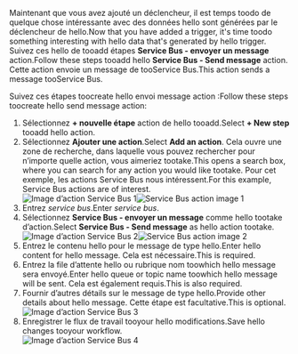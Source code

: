 <span data-ttu-id="99030-101">Maintenant que vous avez ajouté un déclencheur, il est temps toodo de quelque chose intéressante avec des données hello sont générées par le déclencheur de hello.</span><span class="sxs-lookup"><span data-stu-id="99030-101">Now that you have added a trigger, it's time toodo something interesting with hello data that's generated by hello trigger.</span></span> <span data-ttu-id="99030-102">Suivez ces hello de tooadd étapes **Service Bus - envoyer un message** action.</span><span class="sxs-lookup"><span data-stu-id="99030-102">Follow these steps tooadd hello **Service Bus - Send message** action.</span></span> <span data-ttu-id="99030-103">Cette action envoie un message de tooService Bus.</span><span class="sxs-lookup"><span data-stu-id="99030-103">This action sends a message tooService Bus.</span></span>  

<span data-ttu-id="99030-104">Suivez ces étapes toocreate hello envoi message action :</span><span class="sxs-lookup"><span data-stu-id="99030-104">Follow these steps toocreate hello send message action:</span></span>  

1. <span data-ttu-id="99030-105">Sélectionnez **+ nouvelle étape** action de hello tooadd.</span><span class="sxs-lookup"><span data-stu-id="99030-105">Select **+ New step** tooadd hello action.</span></span>  
2. <span data-ttu-id="99030-106">Sélectionnez **Ajouter une action**.</span><span class="sxs-lookup"><span data-stu-id="99030-106">Select **Add an action**.</span></span> <span data-ttu-id="99030-107">Cela ouvre une zone de recherche, dans laquelle vous pouvez rechercher pour n’importe quelle action, vous aimeriez tootake.</span><span class="sxs-lookup"><span data-stu-id="99030-107">This opens a search box, where you can search for any action you would like tootake.</span></span> <span data-ttu-id="99030-108">Pour cet exemple, les actions Service Bus nous intéressent.</span><span class="sxs-lookup"><span data-stu-id="99030-108">For this example, Service Bus actions are of interest.</span></span>    
   <span data-ttu-id="99030-109">![Image d’action Service Bus 1](./media/connectors-create-api-servicebus/action-1.png)</span><span class="sxs-lookup"><span data-stu-id="99030-109">![Service Bus action image 1](./media/connectors-create-api-servicebus/action-1.png)</span></span>   
3. <span data-ttu-id="99030-110">Entrez *service bus*.</span><span class="sxs-lookup"><span data-stu-id="99030-110">Enter *service bus*.</span></span>  
4. <span data-ttu-id="99030-111">Sélectionnez **Service Bus - envoyer un message** comme hello tootake d’action.</span><span class="sxs-lookup"><span data-stu-id="99030-111">Select **Service Bus - Send message** as hello action tootake.</span></span>  
   <span data-ttu-id="99030-112">![Image d’action Service Bus 2](./media/connectors-create-api-servicebus/action-2.png)</span><span class="sxs-lookup"><span data-stu-id="99030-112">![Service Bus action image 2](./media/connectors-create-api-servicebus/action-2.png)</span></span>    
5. <span data-ttu-id="99030-113">Entrez le contenu hello pour le message de type hello.</span><span class="sxs-lookup"><span data-stu-id="99030-113">Enter hello content for hello message.</span></span> <span data-ttu-id="99030-114">Cela est nécessaire.</span><span class="sxs-lookup"><span data-stu-id="99030-114">This is required.</span></span>  
6. <span data-ttu-id="99030-115">Entrez la file d’attente hello ou rubrique nom toowhich hello message sera envoyé.</span><span class="sxs-lookup"><span data-stu-id="99030-115">Enter hello queue or topic name toowhich hello message will be sent.</span></span> <span data-ttu-id="99030-116">Cela est également requis.</span><span class="sxs-lookup"><span data-stu-id="99030-116">This is also required.</span></span>   
7. <span data-ttu-id="99030-117">Fournir d’autres détails sur le message de type hello.</span><span class="sxs-lookup"><span data-stu-id="99030-117">Provide other details about hello message.</span></span> <span data-ttu-id="99030-118">Cette étape est facultative.</span><span class="sxs-lookup"><span data-stu-id="99030-118">This is optional.</span></span>     
   ![Image d’action Service Bus 3](./media/connectors-create-api-servicebus/action-3.png)    
8. <span data-ttu-id="99030-120">Enregistrer le flux de travail tooyour hello modifications.</span><span class="sxs-lookup"><span data-stu-id="99030-120">Save hello changes tooyour workflow.</span></span>   
   ![Image d’action Service Bus 4](./media/connectors-create-api-servicebus/action-4.png)     

